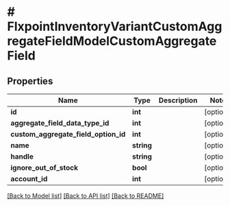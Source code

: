# # FlxpointInventoryVariantCustomAggregateFieldModelCustomAggregateField

## Properties

Name | Type | Description | Notes
------------ | ------------- | ------------- | -------------
**id** | **int** |  | [optional]
**aggregate_field_data_type_id** | **int** |  | [optional]
**custom_aggregate_field_option_id** | **int** |  | [optional]
**name** | **string** |  | [optional]
**handle** | **string** |  | [optional]
**ignore_out_of_stock** | **bool** |  | [optional]
**account_id** | **int** |  | [optional]

[[Back to Model list]](../../README.md#models) [[Back to API list]](../../README.md#endpoints) [[Back to README]](../../README.md)
